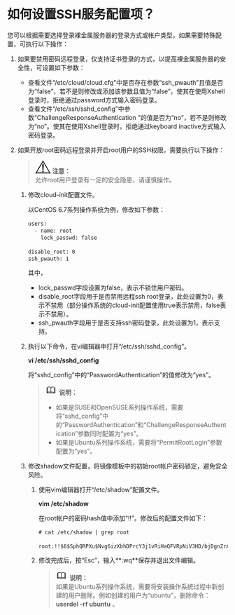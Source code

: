 # 如何设置SSH服务配置项？<a name="bms_faq_0040"></a>

您可以根据需要选择登录裸金属服务器的登录方式或帐户类型，如果需要特殊配置，可执行以下操作：

1.  如果要禁用密码远程登录，仅支持证书登录的方式，以提高裸金属服务器的安全性，可设置如下参数：
    -   查看文件“/etc/cloud/cloud.cfg”中是否存在参数“ssh\_pwauth”且值是否为“false”，若不是则修改或添加该参数且值为“false”，使其在使用Xshell登录时，拒绝通过password方式输入密码登录。
    -   查看文件“/etc/ssh/sshd\_config”中参数“ChallengeResponseAuthentication ”的值是否为“no”，若不是则修改为“no”。使其在使用Xshell登录时，拒绝通过keyboard inactive方式输入密码登录。

2.  如果开放root密码远程登录并开启root用户的SSH权限，需要执行以下操作：

    >![](public_sys-resources/icon-notice.gif) **注意：**   
    >允许root用户登录有一定的安全隐患，请谨慎操作。  

    1.  修改cloud-init配置文件。

        以CentOS 6.7系列操作系统为例，修改如下参数：

        ```
        users: 
          - name: root 
            lock_passwd: false 
          
        disable_root: 0 
        ssh_pwauth: 1
        ```

        其中，

        -   lock\_passwd字段设置为false，表示不锁住用户密码。
        -   disable\_root字段用于是否禁用远程ssh root登录，此处设置为0，表示不禁用（部分操作系统的cloud-init配置使用true表示禁用，false表示不禁用）。
        -   ssh\_pwauth字段用于是否支持ssh密码登录，此处设置为1，表示支持。

    2.  执行以下命令，在vi编辑器中打开“/etc/ssh/sshd\_config”。

        **vi /etc/ssh/sshd\_config**

        将“sshd\_config”中的“PasswordAuthentication”的值修改为“yes”。

        >![](public_sys-resources/icon-note.gif) **说明：**   
        >-   如果是SUSE和OpenSUSE系列操作系统，需要将“sshd\_config”中的“PasswordAuthentication”和“ChallengeResponseAuthentication”参数同时配置为“yes”。  
        >-   如果是Ubuntu系列操作系统，需要将“PermitRootLogin”参数配置为“yes”。  

    3.  修改shadow文件配置，将镜像模板中的初始root帐户密码锁定，避免安全风险。
        1.  使用vim编辑器打开“/etc/shadow”配置文件。

            **vim /etc/shadow**

            在root帐户的密码hash值中添加“!!”。修改后的配置文件如下：

            ```
            # cat /etc/shadow | grep root 
             root:!!$6$SphQRPXu$Nvg6izXbhDPrcY3j1vRiHaQFVRpNiV3HD/bjDgnZrACOWPXwJahx78iaut1IigIUrwavVGSYQ1JOIw.rDlVh7.:17376:0:99999:7::
            ```

        2.  修改完成后，按“Esc”，输入**:wq**保存并退出文件编辑。

            >![](public_sys-resources/icon-note.gif) **说明：**   
            >如果是Ubuntu系列操作系统，需要将安装操作系统过程中新创建的用户删除。例如创建的用户为“ubuntu”，删除命令：**userdel -rf ubuntu**  。  




